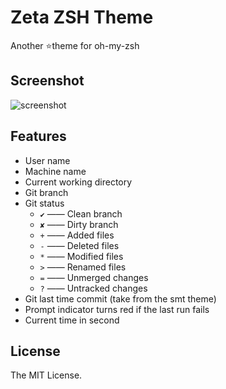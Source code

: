 # Zeta ZSH Theme

Another :star:theme for oh-my-zsh

## Screenshot
![screenshot](screenshot.png)

## Features
* User name
* Machine name
* Current working directory
* Git branch
* Git status
    * `✔` —— Clean branch
    * `✘` —— Dirty branch
    * `+` —— Added files
    * `-` —— Deleted files
    * `*` —— Modified files
    * `>` —— Renamed files
    * `=` —— Unmerged changes
    * `?` —— Untracked changes
* Git last time commit (take from the smt theme)
* Prompt indicator turns red if the last run fails
* Current time in second

## License
The MIT License.
